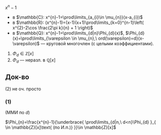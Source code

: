 $x^{n}-1$
* в $\mathbb{C}: x^{n}-1=\prod\limits_{a_{i}\in \mu_{n}}(x-a_{i})$
* в $\mathbb{R}: (x^{n}-1)=(x-1)(x+1)\prod\limits_{k=0}^{n-1}\left( x^{2}-2\cos \frac{2\pi k}{n} + 1 \right)$
* в $\mathbb{Q}: x^{n}-1=\prod\limits_{d|n}\Phi_{d}(x)$, $\Phi_{d}(x)=\prod\limits_{\varepsilon \in \mu_{n},\ ord(\varepsilon)=d}(x-\varepsilon)$ — круговой многочлен (с целыми коэффициентами).

1. $\Phi_{d}\in \mathbb{Z}[x]$
2. $\Phi_{d}$ — неразл. в $\mathbb{Q}[x]$
## Док-во
(2) не оч. просто
### (1)

(ММИ по $d$)

$\Phi_{n}=\frac{x^{n}-1}{\underbrace{ \prod\limits_{d|n,\ d<n}\Phi_{d} }_{ \in \mathbb{Z}[x]\text{ (по И.п.)} }}\in \mathbb{Z}[x]$
